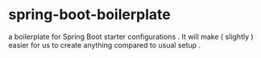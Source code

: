 # spring-boot-boilerplate
a boilerplate for Spring Boot starter configurations . It will make ( slightly ) easier for us to create anything compared to usual setup .
